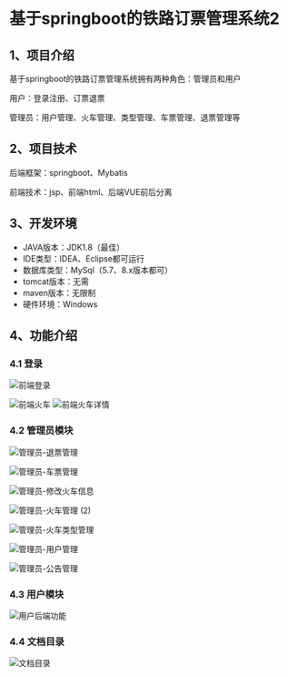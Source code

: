 # 基于springboot的铁路订票管理系统2



## 1、项目介绍

基于springboot的铁路订票管理系统拥有两种角色：管理员和用户

用户：登录注册、订票退票

管理员：用户管理、火车管理、类型管理、车票管理、退票管理等

## 2、项目技术

后端框架：springboot、Mybatis

前端技术：jsp、前端html、后端VUE前后分离

## 3、开发环境

- JAVA版本：JDK1.8（最佳）
- IDE类型：IDEA、Eclipse都可运行
- 数据库类型：MySql（5.7、8.x版本都可） 
- tomcat版本：无需
- maven版本：无限制
- 硬件环境：Windows


## 4、功能介绍

### 4.1 登录

![前端登录](https://www.codeshop.fun/Typora-Images/202409101231553.jpg)

![前端火车](https://www.codeshop.fun/Typora-Images/202409101231560.jpg)
![前端火车详情](https://www.codeshop.fun/Typora-Images/202409101231551.jpg)


### 4.2 管理员模块

![管理员-退票管理](https://www.codeshop.fun/Typora-Images/202409101231634.jpg)

![管理员-车票管理](https://www.codeshop.fun/Typora-Images/202409101231595.jpg)

![管理员-修改火车信息](https://www.codeshop.fun/Typora-Images/202409101231677.jpg)

![管理员-火车管理 (2)](https://www.codeshop.fun/Typora-Images/202409101231613.jpg)

![管理员-火车类型管理](https://www.codeshop.fun/Typora-Images/202409101231652.jpg)

![管理员-用户管理](https://www.codeshop.fun/Typora-Images/202409101231702.jpg)

![管理员-公告管理](https://www.codeshop.fun/Typora-Images/202409101231288.jpg)

### 4.3 用户模块



![用户后端功能](https://www.codeshop.fun/Typora-Images/202409101231533.jpg)

### 4.4 文档目录

![文档目录](https://www.codeshop.fun/Typora-Images/202409101231131.jpg)

